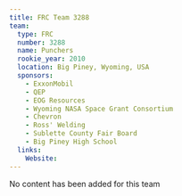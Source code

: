 ```yaml
---
title: FRC Team 3288
team:
  type: FRC
  number: 3288
  name: Punchers
  rookie_year: 2010
  location: Big Piney, Wyoming, USA
  sponsors:
    - ExxonMobil
    - QEP
    - EOG Resources
    - Wyoming NASA Space Grant Consortium
    - Chevron
    - Ross' Welding
    - Sublette County Fair Board
    - Big Piney High School
  links:
    Website: 
---
```

No content has been added for this team